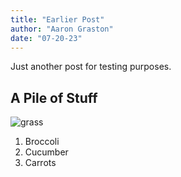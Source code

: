 ```yaml
---
title: "Earlier Post"
author: "Aaron Graston"
date: "07-20-23"
---
```


Just another post for testing purposes.

## A Pile of Stuff

![grass](./bady-abbas-5HI7Ea3yD-w-unsplash.jpg)

1. Broccoli
2. Cucumber
3. Carrots

